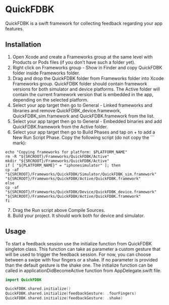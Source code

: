 # QuickFDBK

QuickFDBK is a swift framework for collecting feedback regarding your app features.

## Installation

1. Open Xcode and create a Frameworks group at the same level with Products or Pods files (if you don't have such a folder yet).
2. Right click on Frameworks group - Show in Finder and copy QuickFDBK folder inside Frameworks folder.
3. Drag and drop the QuickFDBK folder from Frameworks folder into Xcode Frameworks group. QuickFDBK folder should contain framework versions for both simulator and device platforms. 
The Active folder will contain the current framework version that is embedded in the app, depending on the selected platform.
4. Select your app target then go to General - Linked frameworks and libraries and remove QuickFDBK_device.framework, QuickFDBK_sim.framework and QuickFDBK.framework from the list.
5. Select your app target then go to General - Embedded binaries and add QuickFDBK.framework from the Active folder.
6. Select your app target then go to Build Phases and tap on + to add a New Run Script Phase. Copy the following script (do not copy the ``` mark):

```# This script selects the current framework based on the selected platform
echo "Copying frameworks for platform: $PLATFORM_NAME"
rm -R "${SRCROOT}/Frameworks/QuickFDBK/Active"
mkdir "${SRCROOT}/Frameworks/QuickFDBK/Active"
if [ "${PLATFORM_NAME}" = "iphonesimulator" ]; then
cp -af "${SRCROOT}/Frameworks/QuickFDBK/Simulator/QuickFDBK_sim.framework" "${SRCROOT}/Frameworks/QuickFDBK/Active/QuickFDBK.framework"
else
cp -af "${SRCROOT}/Frameworks/QuickFDBK/Device/QuickFDBK_device.framework" "${SRCROOT}/Frameworks/QuickFDBK/Active/QuickFDBK.framework"
fi
```
7. Drag the Run script above Compile Sources.
8. Build your project. It should work both for device and simulator.


## Usage

To start a feedback session use the initialize function from QuickFDBK singleton class. 
This function can take as parameter a custom gesture that will be used to trigger the feedback session.
For now, you can choose between a swipe with four fingers or a shake. If no parameter is provided than the default gesture is the shake one.
The initialize function can be called in applicationDidBecomeActive function from AppDelegate.swift file.

```swift
import QuickFDBK

QuickFDBK.shared.initialize()
QuickFDBK.shared.initialize(feedbackGesture: .fourFingers)
QuickFDBK.shared.initialize(feedbackGesture: .shake)
```

